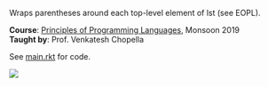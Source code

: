 Wraps parentheses around each top-level element of lst (see EOPL).

**Course**: [Principles of Programming Languages], Monsoon 2019<br>
**Taught by**: Prof. Venkatesh Chopella

See [main.rkt] for code.

![](https://ga-beacon.deno.dev/G-G1E8HNDZYY:v51jklKGTLmC3LAZ4rJbIQ/github.com/moocf/slist-down.racket)

[Principles of Programming Languages]: https://github.com/iiithf/principles-of-programming-languages
[main.rkt]: main.rkt
